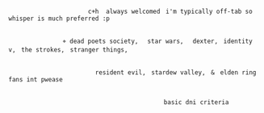 
                          c+h  always welcomedㅤi'm typically off-tab so whisper is much preferred :p


                   ⌖ dead poets society,ㅤ star wars,ㅤ dexter,ㅤidentity v,ㅤthe strokes,ㅤstranger things,

  
                            resident evil,ㅤstardew valley,ㅤ&ㅤelden ring fans int pwease 

 
                                               basic dni criteriaㅤ
  
